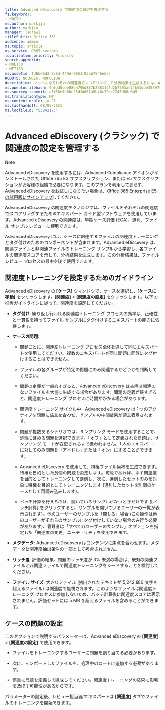 ```yaml
---
title: Advanced eDiscovery で関連度の設定を管理する
f1.keywords:
- NOCSH
ms.author: markjjo
author: markjjo
manager: laurawi
titleSuffix: Office 365
audience: Admin
ms.topic: article
ms.service: O365-seccomp
localization_priority: Priority
search.appverid:
- MOE150
- MET150
ms.assetid: fd6be6d3-2e8d-449d-9851-03ab7546e6aa
ROBOTS: NOINDEX, NOFOLLOW
description: ファイルをそれぞれの関連度でスコアリングして分析結果を生成するには、Advanced eDiscovery で関連度トレーニングを設定するための推奨事項を参照してください。
ms.openlocfilehash: 9a6dd5cee08ea795d8f7b2381145d2b7303ae2fb61dde395974dfc7aa6f00cdf
ms.sourcegitcommit: a1b66e1e80c25d14d67a9b46c79ec7245d88e045
ms.translationtype: HT
ms.contentlocale: ja-JP
ms.lasthandoff: 08/05/2021
ms.locfileid: "53842173"
---
```

# <a name="manage-relevance-setup-in-advanced-ediscovery-classic"></a>Advanced eDiscovery (クラシック) で関連度の設定を管理する

> [!NOTE]
> Advanced eDiscovery を使用するには、Advanced Compliance アドオンがインストールされた Office 365 E3 サブスクリプション、または E5 サブスクリプションがお客様の組織で必要になります。このプランを利用しておらず、Advanced eDiscovery をお試しになりたい場合は、[Office 365 Enterprise E5 の試用版にサインアップ](https://go.microsoft.com/fwlink/p/?LinkID=698279)してください。 
  
 Advanced eDiscovery の関連度テクノロジでは、ファイルをそれぞれの関連度でスコアリングするためのエキスパート ガイド型ソフトウェアを使用しています。Advanced eDiscovery の関連度は、早期ケース評価 (ECA)、選別、ファイル サンプル レビューに使用できます。 
  
 Advanced eDiscovery には、ケースに関連するファイルの関連度トレーニングとタグ付けのためのコンポーネントが含まれます。Advanced eDiscovery は、関連ファイルと非関連ファイルのトレーニング サンプルから学習し、各ファイルの関連度スコアを示して、分析結果を生成します。この分析結果は、ファイル レビュー プロセスの最中や後で使用できます。 
  
## <a name="guidelines-for-setting-up-relevance-training"></a>関連度トレーニングを設定するためのガイドライン

 Advanced eDiscovery の **[ケース]** ウィンドウで、ケースを選択し、**[ケースに移動]** をクリックします。**[関連度]** \> **[関連度の設定]** をクリックします。以下の推奨ガイドラインに従って、関連度を設定してください。 
  
- **タグ付け**: 繰り返し行われる関連度トレーニング プロセスの効率は、正確性と一貫性を持ってファイル サンプルにタグ付けするエキスパートの能力に依存します。

- **ケースの問題**:
  
  - 問題ごとに、関連度トレーニング プロセス全体を通して同じエキスパートを使用してください。複数のエキスパートが同じ問題に同時にタグ付けすることはできません。
  
  - ファイルの各グループが特定の問題にのみ関連するかどうかを判断してください。

  - 問題の定義が一般的すぎると、Advanced eDiscovery は実際は関連のないファイルを大量に生成する場合があります。問題の定義が狭すぎると、関連度トレーニング プロセスに時間がかかる場合があります。 

  - 関連度トレーニング サイクル中、Advanced eDiscovery は 1 つのアクティブな問題に焦点を合わせ、サンプルの中間結果が適宜表示されます。

  - 問題が複数あるシナリオでは、サンプリング モードを使用することで、処理に含める問題を選択できます。「オフ」として定義された問題は、サンプリング モードが変更されるまで扱われません。1 人のエキスパートに対してのみ問題を「アイドル」または「オン」にすることができます。

  - Advanced eDiscovery を使用して、特権ファイル候補を生成できます。特権を目的とした別個の問題を設定します。可能であれば、まず関連度を目的としてトレーニングして選別し、次に、選別したセットのみを対象に特権を目的としてトレーニングします (選別したセットを別個のケースとして再読み込みします)。 

  - バッチ計算を行えるのは、開いているサンプルがないときだけです ([バッチ計算] をクリックすると、サンプルを開いているユーザーの一覧が表示されます)。他のユーザーのサンプルを「閉じる」場合 (この操作は他のユーザーがそれらのサンプルにタグ付けしていない場合のみ行う必要があります)、管理者は「すべてのユーザーのサンプル」オプションを指定した「関連度の変更」ユーティリティを使用できます。

- **メタデータ**: Advanced eDiscovery はコンテンツに焦点を合わせます。メタデータは関連度抽出条件の一部として考慮されません。

- **リッチ度**: 評価の結果、問題のリッチ度が 3% 未満の場合は、既知の関連ファイルと非関連ファイルで関連度トレーニングをシードすることを検討してください。

- **ファイル サイズ**: 大きなファイル (抽出されたテキストが 5,242,880 文字を超えるファイル) は関連度で無視されます。このようなファイルは関連度トレーニング プロセスに参加しないため、バッチ計算後に関連度スコアは表示されません。評価セットには 5 MB を超えるファイルを含めることができます。

## <a name="setting-up-case-issues"></a>ケースの問題の設定

このセクションで説明するパラメーターは、Advanced eDiscovery の **[関連度]** \> **[関連度の設定]** で使用できます。
  
- ファイルをトレーニングするユーザーに問題を割り当てる必要があります。

- 次に、インポートしたファイルを、処理中のロードに追加する必要があります。

- 慎重に問題を定義して編成してください。関連度トレーニングの結果に影響を及ぼす可能性があるからです。

パラメーターの設定後、レビュー担当者/エキスパートは **[関連度]** タブでファイルのトレーニングを開始できます。
